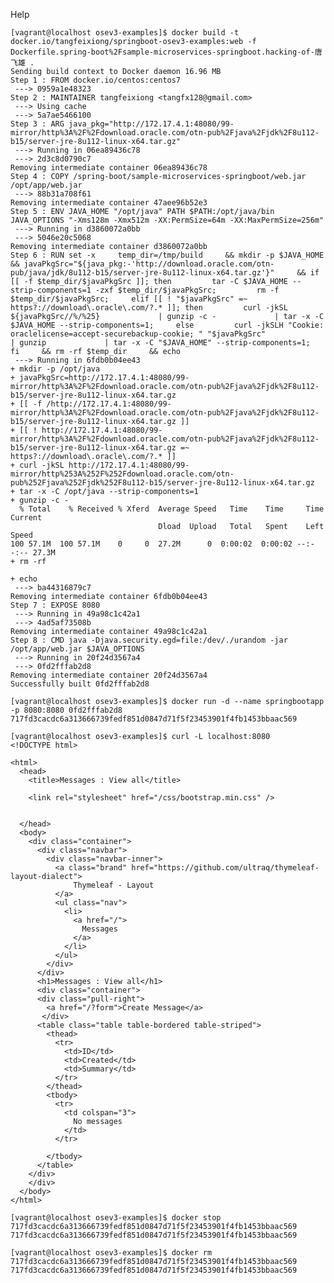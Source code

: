 
Help

    [vagrant@localhost osev3-examples]$ docker build -t docker.io/tangfeixiong/springboot-osev3-examples:web -f Dockerfile.spring-boot%2Fsample-microservices-springboot.hacking-of-唐飞雄 .
    Sending build context to Docker daemon 16.96 MB
    Step 1 : FROM docker.io/centos:centos7
     ---> 0959a1e48323
    Step 2 : MAINTAINER tangfeixiong <tangfx128@gmail.com>
     ---> Using cache
     ---> 5a7ae5466100
    Step 3 : ARG java_pkg="http://172.17.4.1:48080/99-mirror/http%3A%2F%2Fdownload.oracle.com/otn-pub%2Fjava%2Fjdk%2F8u112-b15/server-jre-8u112-linux-x64.tar.gz"
     ---> Running in 06ea89436c78
     ---> 2d3c8d0790c7
    Removing intermediate container 06ea89436c78
    Step 4 : COPY /spring-boot/sample-microservices-springboot/web.jar /opt/app/web.jar
     ---> 88b31a708f61
    Removing intermediate container 47aee96b52e3
    Step 5 : ENV JAVA_HOME "/opt/java" PATH $PATH:/opt/java/bin JAVA_OPTIONS "-Xms128m -Xmx512m -XX:PermSize=64m -XX:MaxPermSize=256m"
     ---> Running in d3860072a0bb
     ---> 5046e20c5068
    Removing intermediate container d3860072a0bb
    Step 6 : RUN set -x     temp_dir=/tmp/build     && mkdir -p $JAVA_HOME     && javaPkgSrc="${java_pkg:-'http://download.oracle.com/otn-pub/java/jdk/8u112-b15/server-jre-8u112-linux-x64.tar.gz'}"     && if [[ -f $temp_dir/$javaPkgSrc ]]; then         tar -C $JAVA_HOME --strip-components=1 -zxf $temp_dir/$javaPkgSrc;         rm -f $temp_dir/$javaPkgSrc;     elif [[ ! "$javaPkgSrc" =~ https?://download\.oracle\.com/?.* ]]; then         curl -jkSL ${javaPkgSrc//%/%25}             | gunzip -c -             | tar -x -C $JAVA_HOME --strip-components=1;     else         curl -jkSLH "Cookie: oraclelicense=accept-securebackup-cookie; " "$javaPkgSrc"             | gunzip             | tar -x -C "$JAVA_HOME" --strip-components=1;     fi     && rm -rf $temp_dir     && echo
     ---> Running in 6fdb0b04ee43
    + mkdir -p /opt/java
    + javaPkgSrc=http://172.17.4.1:48080/99-mirror/http%3A%2F%2Fdownload.oracle.com/otn-pub%2Fjava%2Fjdk%2F8u112-b15/server-jre-8u112-linux-x64.tar.gz
    + [[ -f /http://172.17.4.1:48080/99-mirror/http%3A%2F%2Fdownload.oracle.com/otn-pub%2Fjava%2Fjdk%2F8u112-b15/server-jre-8u112-linux-x64.tar.gz ]]
    + [[ ! http://172.17.4.1:48080/99-mirror/http%3A%2F%2Fdownload.oracle.com/otn-pub%2Fjava%2Fjdk%2F8u112-b15/server-jre-8u112-linux-x64.tar.gz =~ https?://download\.oracle\.com/?.* ]]
    + curl -jkSL http://172.17.4.1:48080/99-mirror/http%253A%252F%252Fdownload.oracle.com/otn-pub%252Fjava%252Fjdk%252F8u112-b15/server-jre-8u112-linux-x64.tar.gz
    + tar -x -C /opt/java --strip-components=1
    + gunzip -c -
      % Total    % Received % Xferd  Average Speed   Time    Time     Time  Current
                                     Dload  Upload   Total   Spent    Left  Speed
    100 57.1M  100 57.1M    0     0  27.2M      0  0:00:02  0:00:02 --:--:-- 27.3M
    + rm -rf
    
    + echo
     ---> ba44316879c7
    Removing intermediate container 6fdb0b04ee43
    Step 7 : EXPOSE 8080
     ---> Running in 49a98c1c42a1
     ---> 4ad5af73508b
    Removing intermediate container 49a98c1c42a1
    Step 8 : CMD java -Djava.security.egd=file:/dev/./urandom -jar /opt/app/web.jar $JAVA_OPTIONS
     ---> Running in 20f24d3567a4
     ---> 0fd2fffab2d8
    Removing intermediate container 20f24d3567a4
    Successfully built 0fd2fffab2d8

    [vagrant@localhost osev3-examples]$ docker run -d --name springbootapp -p 8080:8080 0fd2fffab2d8
    717fd3cacdc6a313666739fedf851d0847d71f5f23453901f4fb1453bbaac569

    [vagrant@localhost osev3-examples]$ curl -L localhost:8080
    <!DOCTYPE html>
    
    <html>
      <head>
        <title>Messages : View all</title>
        
        <link rel="stylesheet" href="/css/bootstrap.min.css" />
      
        
      </head>
      <body>
        <div class="container">
          <div class="navbar">
            <div class="navbar-inner">
              <a class="brand" href="https://github.com/ultraq/thymeleaf-layout-dialect">
                  Thymeleaf - Layout
              </a>
              <ul class="nav">
                <li>
                  <a href="/">
                    Messages
                  </a>
                </li>
              </ul>
            </div>
          </div>
          <h1>Messages : View all</h1>
          <div class="container">
          <div class="pull-right">
            <a href="/?form">Create Message</a>
           </div>
          <table class="table table-bordered table-striped">
            <thead>
              <tr>
                <td>ID</td>
                <td>Created</td>
                <td>Summary</td>
              </tr>
            </thead>
            <tbody>
              <tr>
                <td colspan="3">
                  No messages
                </td>
              </tr>
              
            </tbody>
          </table>
        </div>
        </div>
      </body>
    </html>

    [vagrant@localhost osev3-examples]$ docker stop 717fd3cacdc6a313666739fedf851d0847d71f5f23453901f4fb1453bbaac569 
    717fd3cacdc6a313666739fedf851d0847d71f5f23453901f4fb1453bbaac569

    [vagrant@localhost osev3-examples]$ docker rm 717fd3cacdc6a313666739fedf851d0847d71f5f23453901f4fb1453bbaac569 
    717fd3cacdc6a313666739fedf851d0847d71f5f23453901f4fb1453bbaac569
